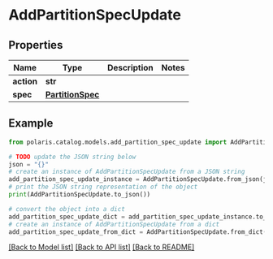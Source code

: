 <!--

 Licensed to the Apache Software Foundation (ASF) under one
 or more contributor license agreements.  See the NOTICE file
 distributed with this work for additional information
 regarding copyright ownership.  The ASF licenses this file
 to you under the Apache License, Version 2.0 (the
 "License"); you may not use this file except in compliance
 with the License.  You may obtain a copy of the License at

   http://www.apache.org/licenses/LICENSE-2.0

 Unless required by applicable law or agreed to in writing,
 software distributed under the License is distributed on an
 "AS IS" BASIS, WITHOUT WARRANTIES OR CONDITIONS OF ANY
 KIND, either express or implied.  See the License for the
 specific language governing permissions and limitations
 under the License.

-->
# AddPartitionSpecUpdate

## Properties

Name | Type | Description | Notes
------------ | ------------- | ------------- | -------------
**action** | **str** |  | 
**spec** | [**PartitionSpec**](PartitionSpec.md) |  | 

## Example

```python
from polaris.catalog.models.add_partition_spec_update import AddPartitionSpecUpdate

# TODO update the JSON string below
json = "{}"
# create an instance of AddPartitionSpecUpdate from a JSON string
add_partition_spec_update_instance = AddPartitionSpecUpdate.from_json(json)
# print the JSON string representation of the object
print(AddPartitionSpecUpdate.to_json())

# convert the object into a dict
add_partition_spec_update_dict = add_partition_spec_update_instance.to_dict()
# create an instance of AddPartitionSpecUpdate from a dict
add_partition_spec_update_from_dict = AddPartitionSpecUpdate.from_dict(add_partition_spec_update_dict)
```
[[Back to Model list]](../README.md#documentation-for-models) [[Back to API list]](../README.md#documentation-for-api-endpoints) [[Back to README]](../README.md)


